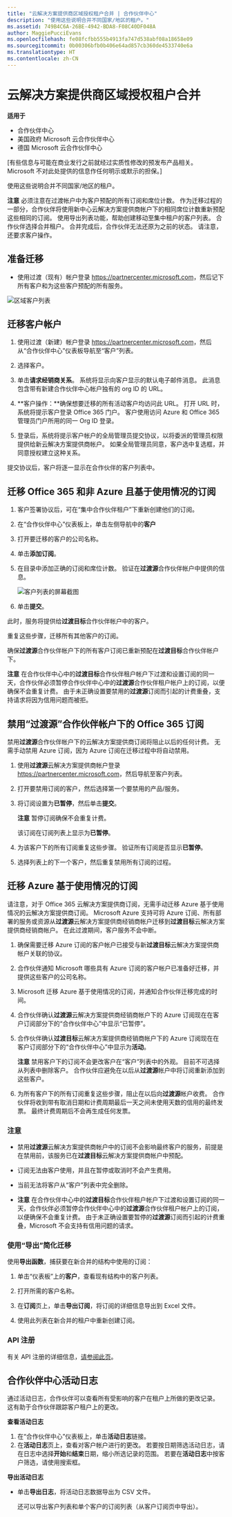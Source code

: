 ```yaml
---
title: "云解决方案提供商区域授权租户合并 | 合作伙伴中心"
description: "使用这些说明合并不同国家/地区的租户。"
ms.assetid: 749B4C6A-26BE-4942-BDA8-F08C40DF048A
author: MaggiePucciEvans
ms.openlocfilehash: fe08fcfbb555b4913fa747d538abf08a18658e09
ms.sourcegitcommit: 0b00306bfb0b406e64ad857cb360de4533740e6a
ms.translationtype: HT
ms.contentlocale: zh-CN
---
```

# <a name="csp-regional-authorization-tenant-consolidation"></a>云解决方案提供商区域授权租户合并

**适用于**

-  合作伙伴中心
-  美国政府 Microsoft 云合作伙伴中心
-  德国 Microsoft 云合作伙伴中心

\[有些信息与可能在商业发行之前就经过实质性修改的预发布产品相关。 Microsoft 不对此处提供的信息作任何明示或默示的担保。\]

使用这些说明合并不同国家/地区的租户。

**注意** 必须注意在过渡帐户中为客户预配的所有订阅和席位计数。 作为迁移过程的一部分，合作伙伴将使用新中心云解决方案提供商帐户下的相同席位计数重新预配这些相同的订阅。 使用导出列表功能，帮助创建移动至集中租户的客户列表。 合作伙伴选择合并租户。 合并完成后，合作伙伴无法还原为之前的状态。 请注意，还要求客户操作。

 

## <a name="prepare-for-migration"></a>准备迁移


-   使用过渡（现有）帐户登录 <https://partnercenter.microsoft.com>，然后记下所有客户和为这些客户预配的所有服务。

![区域客户列表](images/regionalcustomer1.png)

## <a name="migrate-customer-accounts"></a>迁移客户帐户


1.  使用过渡（新建）帐户登录 <https://partnercenter.microsoft.com>，然后从“合作伙伴中心”仪表板导航至“客户”列表。

2.  选择客户。

3.  单击**请求经销商关系**。 系统将显示向客户显示的默认电子邮件消息。 此消息包含带有新建合作伙伴中心帐户独有的 org ID 的 URL。

4.  **客户操作：**确保想要迁移的所有活动客户均访问此 URL。 打开 URL 时，系统将提示客户登录 Office 365 门户。 客户使用访问 Azure 和 Office 365 管理员门户所用的同一 Org ID 登录。

5.  登录后，系统将提示客户帐户的全局管理员提交协议，以将委派的管理员权限提供给新云解决方案提供商帐户。 如果全局管理员同意，客户选中复选框，并同意授权建立这种关系。

提交协议后，客户将逐一显示在合作伙伴的客户列表中。

## <a name="migrating-office-365-and-non-azure-usage-based-subscriptions"></a>迁移 Office 365 和非 Azure 且基于使用情况的订阅


1.  客户签署协议后，可在“集中合作伙伴租户”下重新创建他们的订阅。

2.  在“合作伙伴中心”仪表板上，单击左侧导航中的**客户**

3.  打开要迁移的客户的公司名称。

4.  单击**添加订阅**。

5.  在目录中添加正确的订阅和席位计数。 验证在**过渡源**合作伙伴帐户中提供的信息。

    ![客户列表的屏幕截图](images/regionalcustomer2.png)

6.  单击**提交**。

此时，服务将提供给**过渡目标**合作伙伴帐户中的客户。

重复这些步骤，迁移所有其他客户的订阅。

确保**过渡源**合作伙伴帐户下的所有客户订阅已重新预配在**过渡目标**合作伙伴帐户下。

**注意** 在合作伙伴中心中的**过渡目标**合作伙伴租户帐户下过渡和设置订阅的同一天，合作伙伴必须暂停合作伙伴中心中的**过渡源**合作伙伴租户帐户上的订阅，以便确保不会重复计费。 由于未正确设置要禁用的**过渡源**订阅而引起的计费重叠，支持请求将因为信用问题而被拒。

 

## <a name="disabling-the-office-365-subscriptions-under-the-transitioning-from-partner-account"></a>禁用“过渡源”合作伙伴帐户下的 Office 365 订阅


禁用**过渡源**合作伙伴帐户下的云解决方案提供商订阅将阻止以后的任何计费。 无需手动禁用 Azure 订阅，因为 Azure 订阅在迁移过程中将自动禁用。

1.  使用**过渡源**云解决方案提供商帐户登录 <https://partnercenter.microsoft.com>，然后导航至客户列表。

2.  打开要禁用订阅的客户，然后选择第一个要禁用的产品/服务。
3.  将订阅设置为**已暂停**，然后单击**提交**。

    **注意** 暂停订阅确保不会重复计费。

     

    该订阅在订阅列表上显示为**已暂停**。

4.  为该客户下的所有订阅重复这些步骤。 验证所有订阅是否显示**已暂停**。

5.  选择列表上的下一个客户，然后重复禁用所有订阅的过程。

## <a name="migrating-azure-usage-based-subscriptions"></a>迁移 Azure 基于使用情况的订阅


请注意，对于 Office 365 云解决方案提供商订阅，无需手动迁移 Azure 基于使用情况的云解决方案提供商订阅。 Microsoft Azure 支持可将 Azure 订阅、所有部署的服务或资源从**过渡源**云解决方案提供商经销商帐户迁移到**过渡目标**云解决方案提供商经销商帐户。 在此过渡期间，客户服务不会中断。

1.  确保需要迁移 Azure 订阅的客户帐户已接受与新**过渡目标**云解决方案提供商帐户关联的协议。
2.  合作伙伴通知 Microsoft 哪些具有 Azure 订阅的客户帐户已准备好迁移，并提供这些客户的公司名称。
3.  Microsoft 迁移 Azure 基于使用情况的订阅，并通知合作伙伴迁移完成的时间。
4.  合作伙伴确认**过渡源**云解决方案提供商经销商帐户下的 Azure 订阅现在在客户订阅部分下的“合作伙伴中心”中显示“已暂停”。
5.  合作伙伴确认**过渡目标**云解决方案提供商经销商帐户下的 Azure 订阅现在在客户订阅部分下的“合作伙伴中心”中显示为**活动**。

    **注意** 禁用客户下的订阅不会更改客户在“客户”列表中的外观。 目前不可选择从列表中删除客户。 合作伙伴应避免在以后从**过渡源**帐户中将订阅重新添加到这些客户。

     

6.  为所有客户下的所有订阅重复这些步骤，阻止在以后向**过渡源**帐户收费。 合作伙伴将收到带有取消日期和计费周期最后一天之间未使用天数的信用的最终发票。 最终计费周期后不会再生成任何发票。

### <a name="notes"></a>注意

-   禁用**过渡源**云解决方案提供商帐户中的订阅不会影响最终客户的服务，前提是在禁用前，该服务已在**过渡目标**云解决方案提供商帐户中预配。

-   订阅无法由客户使用，并且在暂停或取消时不会产生费用。

-   当前无法将客户从“客户”列表中完全删除。

-   **注意** 在合作伙伴中心中的**过渡目标**合作伙伴租户帐户下过渡和设置订阅的同一天，合作伙伴必须暂停合作伙伴中心中的**过渡源**合作伙伴租户帐户上的订阅，以便确保不会重复计费。 由于未正确设置要暂停的**过渡源**订阅而引起的计费重叠，Microsoft 不会支持有信用问题的请求。

     

### <a name="simplify-migration-using-export"></a>使用“导出”简化迁移

使用**导出函数**，捕获要在新合并的结构中使用的订阅：

1.  单击“仪表板”上的**客户**，查看现有结构中的客户列表。

2.  打开所需的客户名称。

3.  在**订阅**页上，单击**导出订阅**，将订阅的详细信息导出到 Excel 文件。

4.  使用此列表在新合并的租户中重新创建订阅。

### <a name="api-registration"></a>API 注册

有关 API 注册的详细信息，[请参阅此页](https://msdn.microsoft.com/en-us/library/partnercenter/mt267552.aspx)。

## <a name="partner-center-activity-log"></a>合作伙伴中心活动日志


通过活动日志，合作伙伴可以查看所有受影响的客户在租户上所做的更改记录。 这有助于合作伙伴跟踪客户租户上的更改。

**查看活动日志**

1.  在“合作伙伴中心”仪表板上，单击**活动日志**链接。
2.  在**活动日志**页上，查看对客户帐户进行的更改。 若要按日期筛选活动日志，请在日志中选择**开始**和**结束**日期，缩小所选记录的范围。 若要在**活动日志**中按客户筛选，请使用搜索框。

**导出活动日志**

-   单击**导出日志**，将活动日志数据导出为 CSV 文件。

    还可以导出客户列表和单个客户的订阅列表（从客户订阅页中导出）。

 

 



